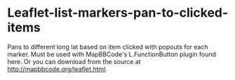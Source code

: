 Leaflet-list-markers-pan-to-clicked-items
=========================================

Pans to different long lat based on item clicked with popouts for each marker. Must be used with MapBBCode's L.FunctionButton plugin found here. Or you can download from the source at http://mapbbcode.org/leaflet.html. 

